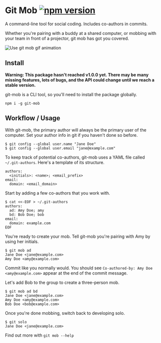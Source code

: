 # Git Mob [![npm version](https://badge.fury.io/js/git-mob.svg)](https://badge.fury.io/js/git-mob)

A command-line tool for social coding. Includes co-authors in commits.

Whether you're pairing with a buddy at a shared computer, or mobbing with your
team in front of a projector, git mob has got you covered.

![Use git mob gif animation](https://github.com/findmypast-oss/git-mob/blob/master/docs/git-mob-intro.gif)

## Install

**Warning: This package hasn't reached v1.0.0 yet. There may be many missing
features, lots of bugs, and the API could change until we reach a stable version.**

git-mob is a CLI tool, so you'll need to install the package globally.

```
npm i -g git-mob
```

## Workflow / Usage

With git-mob, the primary author will always be the primary user of the computer.
Set your author info in git if you haven't done so before.

```
$ git config --global user.name "Jane Doe"
$ git config --global user.email "jane@example.com"
```

To keep track of potential co-authors, git-mob uses a YAML file called `~/.git-authors`.
Here's a template of its structure.

```
authors:
  <initials>: <name>; <email_prefix>
email:
  domain: <email_domain>
```

Start by adding a few co-authors that you work with.

```
$ cat <<-EOF > ~/.git-authors
authors:
  ad: Amy Doe; amy
  bd: Bob Doe; bob
email:
  domain: example.com
EOF
```

You're ready to create your mob. Tell git-mob you're pairing with Amy by using her initials.

```
$ git mob ad
Jane Doe <jane@example.com>
Amy Doe <amy@example.com>
```

Commit like you normally would.
You should see `Co-authored-by: Amy Doe <amy@example.com>` appear at the end of the commit message.

Let's add Bob to the group to create a three-person mob.

```
$ git mob ad bd
Jane Doe <jane@example.com>
Amy Doe <amy@example.com>
Bob Doe <bob@example.com>
```

Once you're done mobbing, switch back to developing solo.

```
$ git solo
Jane Doe <jane@example.com>
```

Find out more with `git mob --help`
